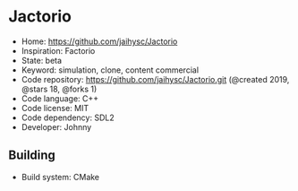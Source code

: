 # Jactorio

- Home: https://github.com/jaihysc/Jactorio
- Inspiration: Factorio
- State: beta
- Keyword: simulation, clone, content commercial
- Code repository: https://github.com/jaihysc/Jactorio.git (@created 2019, @stars 18, @forks 1)
- Code language: C++
- Code license: MIT
- Code dependency: SDL2
- Developer: Johnny

## Building

- Build system: CMake
